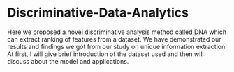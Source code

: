 # Discriminative-Data-Analytics
Here we proposed a novel discriminative analysis method called DNA which can extract ranking of features from a dataset. We have demonstrated our results and findings we got from our study on unique information extraction. At first, I will give brief introduction of the dataset used and then will discuss about the model and applications. 
